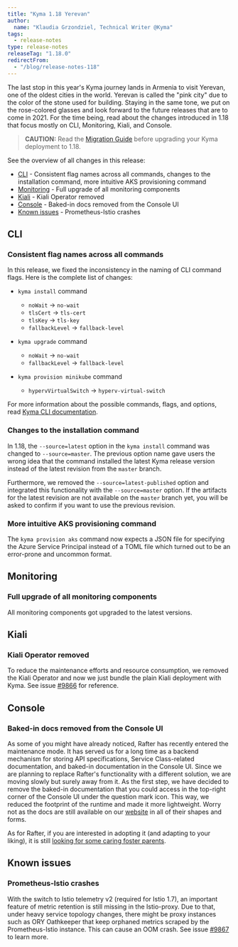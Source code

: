 ```yaml
---
title: "Kyma 1.18 Yerevan"
author:
  name: "Klaudia Grzondziel, Technical Writer @Kyma"
tags:
  - release-notes
type: release-notes
releaseTag: "1.18.0"
redirectFrom:
  - "/blog/release-notes-118"
---
```


The last stop in this year's Kyma journey lands in Armenia to visit Yerevan, one of the oldest cities in the world. Yerevan is called the "pink city" due to the color of the stone used for building. Staying in the same tone, we put on the rose-colored glasses and look forward to the future releases that are to come in 2021. For the time being, read about the changes introduced in 1.18 that focus mostly on CLI, Monitoring, Kiali, and Console.

<!-- overview -->

> **CAUTION:** Read the [Migration Guide](https://github.com/kyma-project/kyma/blob/release-1.18/docs/migration-guides/1.17-1.18.md) before upgrading your Kyma deployment to 1.18.

See the overview of all changes in this release:

- [CLI](#cli) - Consistent flag names across all commands, changes to the installation command, more intuitive AKS provisioning command
- [Monitoring](#monitoring) - Full upgrade of all monitoring components
- [Kiali](#kiali) - Kiali Operator removed
- [Console](#console) - Baked-in docs removed from the Console UI
- [Known issues](#known-issues) - Prometheus-Istio crashes

## CLI

### Consistent flag names across all commands
In this release, we fixed the inconsistency in the naming of CLI command flags. Here is the complete list of changes:

- `kyma install` command  

  - `noWait` → `no-wait`
  - `tlsCert` → `tls-cert`
  - `tlsKey` → `tls-key`
  - `fallbackLevel` → `fallback-level`

- `kyma upgrade` command  

  - `noWait` → `no-wait`
  - `fallbackLevel` → `fallback-level`

- `kyma provision minikube` command  

  - `hypervVirtualSwitch` → `hyperv-virtual-switch`

For more information about the possible commands, flags, and options, read [Kyma CLI documentation](https://github.com/kyma-project/cli/tree/release-1.18/docs).

### Changes to the installation command

In 1.18, the `--source=latest` option in the `kyma install` command was changed to `--source=master`. The previous option name gave users the wrong idea that the command installed the latest Kyma release version instead of the latest revision from the `master` branch.

Furthermore, we removed the `--source=latest-published` option and integrated this functionality with the `--source=master` option. If the artifacts for the latest revision are not available on the `master` branch yet, you will be asked to confirm if you want to use the previous revision.

### More intuitive AKS provisioning command

The `kyma provision aks` command now expects a JSON file for specifying the Azure Service Principal instead of a TOML file which turned out to be an error-prone and uncommon format.

## Monitoring

### Full upgrade of all monitoring components

All monitoring components got upgraded to the latest versions.

## Kiali

### Kiali Operator removed

To reduce the maintenance efforts and resource consumption, we removed the Kiali Operator and now we just bundle the plain Kiali deployment with Kyma. See issue [#9866](https://github.com/kyma-project/kyma/issues/9866) for reference.

## Console

### Baked-in docs removed from the Console UI

As some of you might have already noticed, Rafter has recently entered the maintenance mode. It has served us for a long time as a backend mechanism for storing API specifications, Service Class-related documentation, and baked-in documentation in the Console UI. Since we are planning to replace Rafter's functionality with a different solution, we are moving slowly but surely away from it. As the first step, we have decided to remove the baked-in documentation that you could access in the top-right corner of the Console UI under the question mark icon. This way, we reduced the footprint of the runtime and made it more lightweight. Worry not as the docs are still available on our [website](https://kyma-project.io/docs/kyma/latest) in all of their shapes and forms.

As for Rafter, if you are interested in adopting it (and adapting to your liking), it is still [looking for some caring foster parents](https://github.com/kyma-project/rafter#rafter).

## Known issues

### Prometheus-Istio crashes

With the switch to Istio telemetry v2 (required for Istio 1.7), an important feature of metric retention is still missing in the Istio-proxy. Due to that, under heavy service topology changes, there might be proxy instances such as ORY Oathkeeper that keep orphaned metrics scraped by the Prometheus-Istio instance. This can cause an OOM crash. See issue [#9867](https://github.com/kyma-project/kyma/issues/9867) to learn more.
